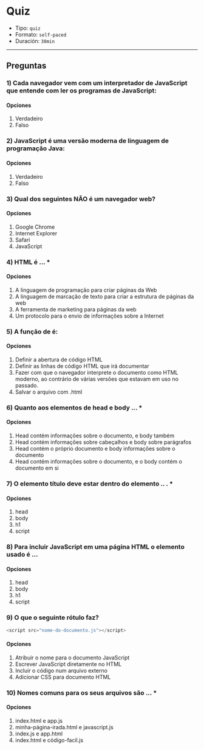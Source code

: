 # Quiz

- Tipo: `quiz`
- Formato: `self-paced`
- Duración: `30min`

***

## Preguntas

### 1) Cada navegador vem com um interpretador de JavaScript que entende com ler os programas de JavaScript:

#### Opciones

1. Verdadeiro
2. Falso

<solution style="display:none;">1</solution>

### 2) JavaScript é uma versão moderna de linguagem de programação Java:

#### Opciones

1. Verdadeiro
2. Falso

<solution style="display:none;">2</solution>

### 3) Qual dos seguintes NÃO é um navegador web?

#### Opciones

1. Google Chrome
2. Internet Explorer
3. Safari
4. JavaScript

<solution style="display:none;">4</solution>

### 4) HTML é ... *

#### Opciones

1. A linguagem de programação para criar páginas da Web
2. A linguagem de marcação de texto para criar a estrutura de páginas da web
3. A  ferramenta de marketing para páginas da web
4. Um protocolo para o envio de informações sobre a Internet

<solution style="display:none;">2</solution>

### 5) A função de <!DOCTYPE html>  é:

#### Opciones

1. Definir a abertura de código HTML
2. Definir as linhas de código HTML que irá documentar
3. Fazer com que o navegador interprete o documento como HTML moderno, ao
   contrário de várias versões que estavam em uso no passado.
4. Salvar o arquivo com .html

<solution style="display:none;">3</solution>

### 6) Quanto aos elementos de head e body ... *

#### Opciones

1. Head contém informações sobre o documento, e body também
2. Head contém informações sobre cabeçalhos e body sobre  parágrafos
3. Head contém o próprio documento e body informações sobre o documento
4. Head  contém informações sobre o documento, e o body contém o documento em si

<solution style="display:none;">4</solution>

### 7) O elemento título deve estar dentro do elemento .. . *

#### Opciones

1. head
2. body
3. h1
4. script

<solution style="display:none;">1</solution>

### 8) Para incluir JavaScript em uma página HTML o elemento  usado é …

#### Opciones

1. head
2. body
3. h1
4. script

<solution style="display:none;">4</solution>

### 9) O que o seguinte rótulo faz?

```js
<script src="nome-do-documento.js"></script>
```

#### Opciones

1. Atribuir o nome para o documento JavaScript
2. Escrever JavaScript diretamente no HTML
3. Incluir o código num arquivo externo
4. Adicionar CSS para documento HTML

<solution style="display:none;">3</solution>

### 10) Nomes comuns para os seus arquivos são ... *

#### Opciones

1. index.html e app.js
2. minha-página-irada.html e javascript.js
3. index.js e app.html
4. index.html e código-facil.js

<solution style="display:none;">1</solution>
